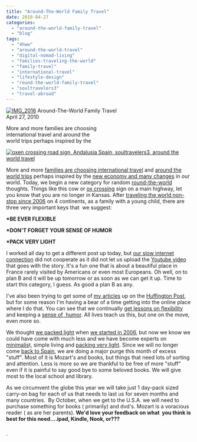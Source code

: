 ```yaml
---
title: "Around-The-World Family Travel"
date: 2010-04-27
categories: 
  - "around-the-world-family-travel"
  - "blog"
tags: 
  - "4hww"
  - "around-the-world-travel"
  - "digital-nomad-living"
  - "families-traveling-the-world"
  - "family-travel"
  - "international-travel"
  - "lifestyle-design"
  - "round-the-world-family-travel"
  - "soultravelers3"
  - "travel-abroad"
---
```


[![IMG_2016](https://pub-ac94b3f306b24c0dba4238943c97f2e1.r2.dev/6a00e5502a950788330134802eed92970c.jpg)](https://pub-ac94b3f306b24c0dba4238943c97f2e1.r2.dev/6a00e5502a950788330134802eed92970c.jpg) Around-The-World Family Travel  
April 27, 2010

More and more families are choosing  
international travel and around the  
world trips perhaps inspired by the

<!--more-->

[![oxen crossing road sign, Andalusia Spain, soultravelers3, around the world travel](https://pub-ac94b3f306b24c0dba4238943c97f2e1.r2.dev/6a00e5502a950788330133ecff565b970b.jpg "oxen crossing road sign, Andalusia Spain, soultravelers3, around the world travel")](https://pub-ac94b3f306b24c0dba4238943c97f2e1.r2.dev/6a00e5502a950788330133ecff565b970b.jpg)  

More and more [families are choosing international travel](http://travel.nytimes.com/2007/11/04/travel/04heads.html) and [around the world trips](http://soultravelers3new.local/2009/04/how-to-travel-the-world-as-a-digital-nomad-family.html) perhaps inspired by the [new economy and many changes](http://soultravelers3new.local/2010/01/seth-godin-lynchpin-education-travel-new-economy-digital-nomad.html) in our world. Today, we begin a new category for random [round-the-world](http://soultravelers3new.local/2010/04/around-the-world-family-travel-soultravelers3-digital-nomad-global-international-family-travel.html) thoughts. Things like this cow or [ox crossing](http://soultravelers3new.local/2010/04/family-travel-photo-spain-around-the-world-travel-ox-traditional-white-village-expat-lifestyle.html#more) sign on a main highway, let you know that you are no longer in Kansas. After [traveling the world non-stop since 2006](http://soultravelers3new.local/2010/02/new-york-times-qa-with-soultravelers3-on-frugal-traveler-nomadic-family-traveler-jeanne-dee.html) on 4 continents, as a family with a young child, there are three very important keys that  we suggest:

**\*BE EVER FLEXIBLE**

**\*DON'T FORGET YOUR SENSE OF HUMOR** 

**\*PACK VERY LIGHT**

I worked all day to get a different post up today, but [our slow internet connection](http://soultravelers3new.local/2008/04/3-laptop-fami-2.html#more) did not cooperate as it did not let us upload the [Youtube video](http://www.youtube.com/user/soultravelers3) that goes with the story. It's a fun one that is about a beautiful place in France rarely visited by Americans or even most Europeans. Oh well, on to plan B and it will be up tomorrow or as soon as we can get it up. Time to start this category, I guess. As good a plan B as any.

I've also been trying to get some of [my articles](http://www.huffingtonpost.com/jeanne-dee) up on the [Huffington Post](http://www.huffingtonpost.com/), but for some reason I'm having a bear of a time getting into the online place where I do that. You can see that we continually [get lessons on flexibility](http://soultravelers3new.local/2009/09/-a-travelers-tragic-tale-handling-travel-disasters-medical-emergency-.html) and keeping a [sense of  humor](http://soultravelers3new.local/2008/08/crazy-travel-ch.html). All lives teach us this, but one on the move, even more so.

We thought [we packed light](http://soultravelers3new.local/2010/02/15-best-tips-for-family-friendly-travel-airplanes-airports-vacation-roadtrips-long-term-family-trave.html) when [we started in 2006](http://soultravelers3new.local/2006/08/testing-testing.html), but now we know we could have come with much less and we have become experts on [minimalis](http://zenhabits.net/2010/02/on-minimalism/)t, simple living and [packing very light](http://soultravelers3new.local/2009/05/how-to-be-a-world-traveling-fashionista.html). Since we will no longer come [back to Spain](http://soultravelers3new.local/2009/11/lifestyle-design-a-winter-in-spain-extendedtravel-digitalnomad-miniretirement-4hww-travel.html), we are doing a major purge this month of excess "stuff". Most of it is Mozart's and books, but things that need lots of sorting and attention. Less is more so we are thankful to be free of more "stuff" even if it is painful to say good bye to some beloved books. We will give most to the local school and library.

As we circumvent the globe this year we will take just 1 day-pack sized carry-on bag for each of us that needs to last us for seven months and many countries.  By October, when we get to the U.S.A. we will need to purchase something for books ( primarily) and dvd's. Mozart is a voracious reader ( as are her parents). **We'd love your feedback on what  you think is best for this need....ipad, Kindle, Nook, or???**

###   
  

.
